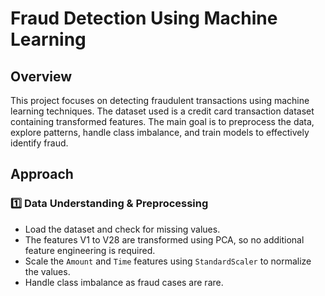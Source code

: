 # Fraud Detection Using Machine Learning

## Overview
This project focuses on detecting fraudulent transactions using machine learning techniques. The dataset used is a credit card transaction dataset containing transformed features. The main goal is to preprocess the data, explore patterns, handle class imbalance, and train models to effectively identify fraud.

## Approach

### 1️⃣ Data Understanding & Preprocessing
- Load the dataset and check for missing values.
- The features V1 to V28 are transformed using PCA, so no additional feature engineering is required.
- Scale the `Amount` and `Time` features using `StandardScaler` to normalize the values.
- Handle class imbalance as fraud cases are rare.


